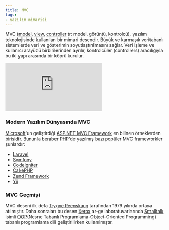 ```yaml
---
title: MVC
tags:
- yazılım mimarisi
---
```


MVC ([model](/model), [view](/view), [controller](/controller) tr: model, görüntü, kontrolcü), yazılım teknolojisinde kullanılan bir mimari desendir. Büyük ve karmaşık veritabanlı sistemlerde veri ve gösterimin soyutlaştırılmasını sağlar. Veri işleme ve kullanıcı arayüzü birbirilerinden ayrılır, kontrolcüler (controllers) aracılığıyla bu iki yapı arasında bir köprü kurulur.

![MVC](http://www.wiki-zero.com/index.php?q=aHR0cHM6Ly91cGxvYWQud2lraW1lZGlhLm9yZy93aWtpcGVkaWEvY29tbW9ucy90aHVtYi9mL2ZkL01WQy1Qcm9jZXNzLnBuZy8yMDBweC1NVkMtUHJvY2Vzcy5wbmc 'Resim 1.1 MVC Yapısının Görsel Şeması')

### Modern Yazılım Dünyasında MVC

[Microsoft](/microsoft)'un geliştirdiği [ASP.NET MVC Framework](https://www.asp.net/mvc) en bilinen örneklerden birisidir. Bununla beraber [PHP](/php)'de yazılmış bazı popüler MVC frameworkler şunlardır:

* [Laravel](http://laravel.com/)
* [Symfony](https://symfony.com/)
* [CodeIgniter](http://ellislab.com/codeigniter)
* [CakePHP](http://cakephp.org/)
* [Zend Framework](http://framework.zend.com/)
* [Yii](http://www.yiiframework.com/)

### MVC Geçmişi

MVC deseni ilk defa [Trygve Reenskaug](https://en.wikipedia.org/wiki/Trygve_Reenskaug) tarafından 1979 yılında ortaya atılmıştır.
Daha sonraları bu desen [Xerox](https://tr.wikipedia.org/wiki/Xerox) ar-ge laboratuvarlarında
[Smalltalk](https://tr.wikipedia.org/wiki/Smalltalk) isimli [OOP](/oop)(Nesne Tabanlı Programlama-Object-Oriented Programming)
tabanlı programlama dili geliştirilirken kullanılmıştır.
